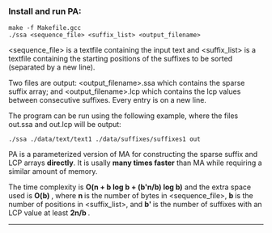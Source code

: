 ### Install and run PA:

```
make -f Makefile.gcc
./ssa <sequence_file> <suffix_list> <output_filename>
```

<sequence_file> is a textfile containing the input text and
<suffix_list> is a textfile containing the starting positions of the suffixes to be sorted (separated by a new line).

Two files are output: <output_filename>.ssa which contains the sparse suffix array; and <output_filename>.lcp which contains the lcp values between consecutive suffixes. Every entry is on a new line.

The program can be run using the following example, where the files out.ssa and out.lcp will be output:

```
./ssa ./data/text/text1 ./data/suffixes/suffixes1 out
```

PA is a parameterized version of MA for constructing the sparse suffix and LCP arrays <b> directly</b>.
It is usally <b>many times faster</b> than MA while requiring a similar amount of memory.

The time complexity is <b>O(n + b log b + (b'n/b) log b)</b> and the extra space used is <b> O(b) </b>, 
where <b> n </b> is the number of bytes in <sequence_file>, 
<b> b </b> is the number of positions in <suffix_list>, 
and <b> b' </b> is the number of suffixes with an LCP value at least <b> 2n/b </b>.

________________________________

